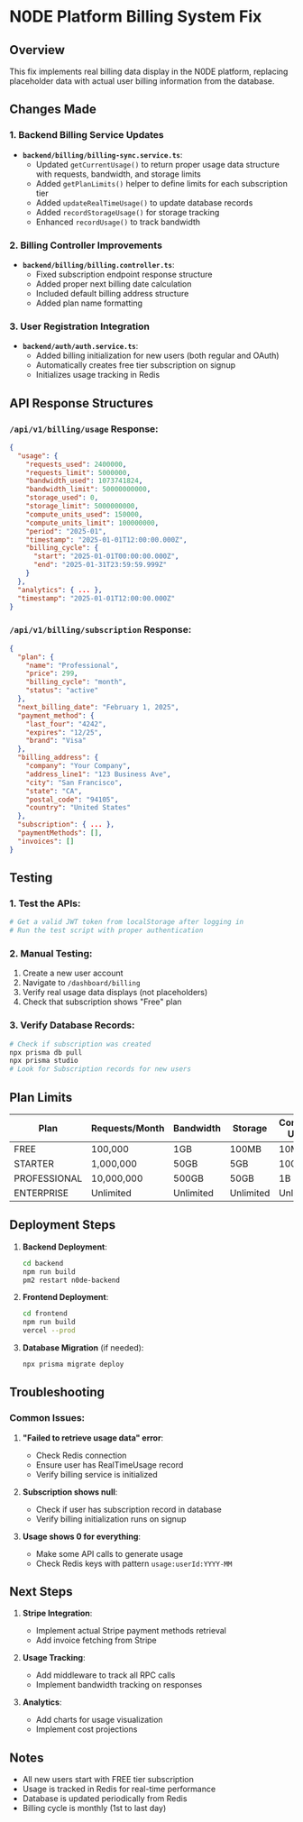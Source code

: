 # N0DE Platform Billing System Fix

## Overview
This fix implements real billing data display in the N0DE platform, replacing placeholder data with actual user billing information from the database.

## Changes Made

### 1. Backend Billing Service Updates
- **`backend/billing/billing-sync.service.ts`**:
  - Updated `getCurrentUsage()` to return proper usage data structure with requests, bandwidth, and storage limits
  - Added `getPlanLimits()` helper to define limits for each subscription tier
  - Added `updateRealTimeUsage()` to update database records
  - Added `recordStorageUsage()` for storage tracking
  - Enhanced `recordUsage()` to track bandwidth

### 2. Billing Controller Improvements
- **`backend/billing/billing.controller.ts`**:
  - Fixed subscription endpoint response structure
  - Added proper next billing date calculation
  - Included default billing address structure
  - Added plan name formatting

### 3. User Registration Integration
- **`backend/auth/auth.service.ts`**:
  - Added billing initialization for new users (both regular and OAuth)
  - Automatically creates free tier subscription on signup
  - Initializes usage tracking in Redis

## API Response Structures

### `/api/v1/billing/usage` Response:
```json
{
  "usage": {
    "requests_used": 2400000,
    "requests_limit": 5000000,
    "bandwidth_used": 1073741824,
    "bandwidth_limit": 50000000000,
    "storage_used": 0,
    "storage_limit": 5000000000,
    "compute_units_used": 150000,
    "compute_units_limit": 100000000,
    "period": "2025-01",
    "timestamp": "2025-01-01T12:00:00.000Z",
    "billing_cycle": {
      "start": "2025-01-01T00:00:00.000Z",
      "end": "2025-01-31T23:59:59.999Z"
    }
  },
  "analytics": { ... },
  "timestamp": "2025-01-01T12:00:00.000Z"
}
```

### `/api/v1/billing/subscription` Response:
```json
{
  "plan": {
    "name": "Professional",
    "price": 299,
    "billing_cycle": "month",
    "status": "active"
  },
  "next_billing_date": "February 1, 2025",
  "payment_method": {
    "last_four": "4242",
    "expires": "12/25",
    "brand": "Visa"
  },
  "billing_address": {
    "company": "Your Company",
    "address_line1": "123 Business Ave",
    "city": "San Francisco",
    "state": "CA",
    "postal_code": "94105",
    "country": "United States"
  },
  "subscription": { ... },
  "paymentMethods": [],
  "invoices": []
}
```

## Testing

### 1. Test the APIs:
```bash
# Get a valid JWT token from localStorage after logging in
# Run the test script with proper authentication
```

### 2. Manual Testing:
1. Create a new user account
2. Navigate to `/dashboard/billing`
3. Verify real usage data displays (not placeholders)
4. Check that subscription shows "Free" plan

### 3. Verify Database Records:
```bash
# Check if subscription was created
npx prisma db pull
npx prisma studio
# Look for Subscription records for new users
```

## Plan Limits

| Plan | Requests/Month | Bandwidth | Storage | Compute Units |
|------|----------------|-----------|---------|---------------|
| FREE | 100,000 | 1GB | 100MB | 10M |
| STARTER | 1,000,000 | 50GB | 5GB | 100M |
| PROFESSIONAL | 10,000,000 | 500GB | 50GB | 1B |
| ENTERPRISE | Unlimited | Unlimited | Unlimited | Unlimited |

## Deployment Steps

1. **Backend Deployment**:
   ```bash
   cd backend
   npm run build
   pm2 restart n0de-backend
   ```

2. **Frontend Deployment**:
   ```bash
   cd frontend
   npm run build
   vercel --prod
   ```

3. **Database Migration** (if needed):
   ```bash
   npx prisma migrate deploy
   ```

## Troubleshooting

### Common Issues:

1. **"Failed to retrieve usage data" error**:
   - Check Redis connection
   - Ensure user has RealTimeUsage record
   - Verify billing service is initialized

2. **Subscription shows null**:
   - Check if user has subscription record in database
   - Verify billing initialization runs on signup

3. **Usage shows 0 for everything**:
   - Make some API calls to generate usage
   - Check Redis keys with pattern `usage:userId:YYYY-MM`

## Next Steps

1. **Stripe Integration**:
   - Implement actual Stripe payment methods retrieval
   - Add invoice fetching from Stripe

2. **Usage Tracking**:
   - Add middleware to track all RPC calls
   - Implement bandwidth tracking on responses

3. **Analytics**:
   - Add charts for usage visualization
   - Implement cost projections

## Notes

- All new users start with FREE tier subscription
- Usage is tracked in Redis for real-time performance
- Database is updated periodically from Redis
- Billing cycle is monthly (1st to last day)